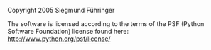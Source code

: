 Copyright 2005 Siegmund Führinger

The software is licensed according to the terms of the PSF (Python Software Foundation) license found here: http://www.python.org/psf/license/
